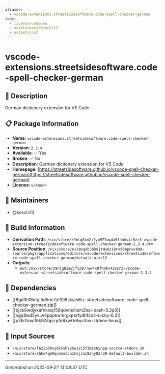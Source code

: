 ```yaml
---
aliases:
  - vscode-extensions.streetsidesoftware.code-spell-checker-german
tags:
  - license/unknown
  - maintainers/koschi13
  - outputs/out
---
```


# vscode-extensions.streetsidesoftware.code-spell-checker-german

## 📝 Description

German dictionary extension for VS Code

## 📋 Package Information

- **Name**: `vscode-extensions.streetsidesoftware.code-spell-checker-german`
- **Version**: `2.3.4`
- **Available**: ✅ Yes
- **Broken**: ✅ No
- **Description**: German dictionary extension for VS Code
- **Homepage**: [https://streetsidesoftware.github.io/vscode-spell-checker-german](https://streetsidesoftware.github.io/vscode-spell-checker-german)
- **License**: `unknown`
## 👥 Maintainers

- @koschi13


## 🔧 Build Information

- **Derivation Path**: `/nix/store/z9nlg8im2jfvp977ww4x9fhmkv4i9zr3-vscode-extension-streetsidesoftware-code-spell-checker-german-2.3.4.drv`
- **Source Position**: `/nix/store/ns30sqxb36k8jrds8z18rv96bpnwc60d-source/pkgs/applications/editors/vscode/extensions/streetsidesoftware.code-spell-checker-german/default.nix:12`
- **Outputs**:
  - `out`:  `/nix/store/z9nlg8im2jfvp977ww4x9fhmkv4i9zr3-vscode-extension-streetsidesoftware-code-spell-checker-german-2.3.4`

## 🔗 Dependencies

- [[6gd3h18xfgl5d5nc7jrlf0i6skyin6rz-streetsidesoftware-code-spell-checker-german.zip]]
- [[bjsb6wdjykafnkixq156qdvmxhsm2bai-bash-5.3p3]]
- [[ngq8wd5yvlw4pppkwmrgkpsrfydh12x4-unzip-6.0]]
- [[p76r0cwlf6k97ibprrpfd8xw0r8wc3nx-stdenv-linux]]

## 📁 Input Sources

- `/nix/store/l622p70vy8k5sh7y5wizi5f2mic6ynpg-source-stdenv.sh`
- `/nix/store/shkw4qm9qcw5sc5n1k5jznc83ny02r39-default-builder.sh`

---
*Generated on 2025-09-27 13:08:37 UTC*

